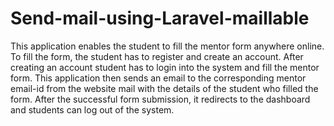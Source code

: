 # Send-mail-using-Laravel-maillable

This application enables the student to fill the mentor form anywhere online. To fill the form, the student has to register and create an account. After creating an account student has to login into the system and fill the mentor form. This application then sends an email to the corresponding mentor email-id from the website mail with the details of the student who filled the form. After the successful form submission, it redirects to the dashboard and students can log out of the system.

